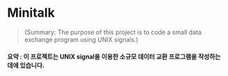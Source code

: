 # Minitalk
> (Summary: The purpose of this project is to code a small data exchange program using UNIX signals.)
#### 요약 : 이 프로젝트는 UNIX signal을 이용한 소규모 데이터 교환 프로그램을 작성하는 데에 있습니다.
